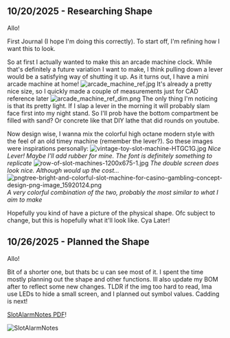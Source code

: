 <!--
  ===================    !!READ THIS NOTICE!!   ====================
  DO NOT edit this file manually. Your changes WILL BE OVERWRITTEN!
  This journal is auto generated and updated by Hack Club Blueprint.
  To edit this file, please edit your journal entries on Blueprint.
  ==================================================================
-->

## 10/20/2025 - Researching Shape  

Allo!

First Journal (I hope I'm doing this correctly). To start off, I'm refining how I want this to look.

So at first I actually wanted to make this an arcade machine clock. While that's definitely a future variation I want to make, I think pulling down a lever would be a satisfying way of shutting it up.
As it turns out, I have a mini arcade machine at home!
![arcade_machine_ref.jpg](https://blueprint.hackclub.com/user-attachments/blobs/proxy/eyJfcmFpbHMiOnsiZGF0YSI6MzkxOCwicHVyIjoiYmxvYl9pZCJ9fQ==--c1939afa359233f0b10726cff8a5f4cbabb5292e/arcade_machine_ref.jpg)
It's already a pretty nice size, so I quickly made a couple of measurements just for CAD reference later
![arcade_machine_ref_dim.png](https://blueprint.hackclub.com/user-attachments/blobs/proxy/eyJfcmFpbHMiOnsiZGF0YSI6MzkxOSwicHVyIjoiYmxvYl9pZCJ9fQ==--11cbb7c0f93d63238f6b202d8ae5f81d811f7502/arcade_machine_ref_dim.png)
The only thing I'm noticing is that its pretty light. If I slap a lever in the morning it will probably slam face first into my night stand. So I'll prob have the bottom compartment be filled with sand? Or concrete like that DIY lathe that did rounds on youtube.

Now design wise, I wanna mix the colorful high octane modern style with the feel of an old timey machine (remember the lever?). So these images were inspirations personally:
![vintage-toy-slot-machine-HTGC1G.jpg](https://blueprint.hackclub.com/user-attachments/blobs/proxy/eyJfcmFpbHMiOnsiZGF0YSI6MzkyMSwicHVyIjoiYmxvYl9pZCJ9fQ==--95585dec47ae0a66273e87b925f9e619859ce903/vintage-toy-slot-machine-HTGC1G.jpg)
_Nice Lever! Maybe I'll add rubber for mine. The font is definitely something to replicate_
![row-of-slot-machines-1200x675-1.jpg](https://blueprint.hackclub.com/user-attachments/blobs/proxy/eyJfcmFpbHMiOnsiZGF0YSI6MzkyNCwicHVyIjoiYmxvYl9pZCJ9fQ==--a7d747ae0767908dc91351b047671090a882d371/row-of-slot-machines-1200x675-1.jpg)
_The double screen does look nice. Although would up the cost..._
![pngtree-bright-and-colorful-slot-machine-for-casino-gambling-concept-design-png-image_15920124.png](https://blueprint.hackclub.com/user-attachments/blobs/proxy/eyJfcmFpbHMiOnsiZGF0YSI6MzkyMiwicHVyIjoiYmxvYl9pZCJ9fQ==--b4355955a527d131535494a4e586c5dec50ed7d6/pngtree-bright-and-colorful-slot-machine-for-casino-gambling-concept-design-png-image_15920124.png)
_A very colorful combination of the two, probably the most similar to what I aim to make_

Hopefully you kind of have a picture of the physical shape. Ofc subject to change, but this is hopefully what it'll look like. Cya Later!  

## 10/26/2025 - Planned the Shape  

Allo!

Bit of a shorter one, but thats bc u can see most of it. I spent the time mostly planning out the shape and other functions. Ill also update my BOM after to reflect some new changes. TLDR if the img too hard to read, Ima use LEDs to hide a small screen, and I planned out symbol values. Cadding is next!

[SlotAlarmNotes PDF](/user-attachments/blobs/proxy/eyJfcmFpbHMiOnsiZGF0YSI6NTg4MywicHVyIjoiYmxvYl9pZCJ9fQ==--1284f184f15a939fe4b691e0f8026c94593efd28/SlotAlarm.pdf)!

![SlotAlarmNotes](https://blueprint.hackclub.com/user-attachments/blobs/proxy/eyJfcmFpbHMiOnsiZGF0YSI6NTg4NSwicHVyIjoiYmxvYl9pZCJ9fQ==--d3bb527e6e635ddbd519d6291acd40b8d9c06e6b/SlotAlarmNotes.jpg)
  

